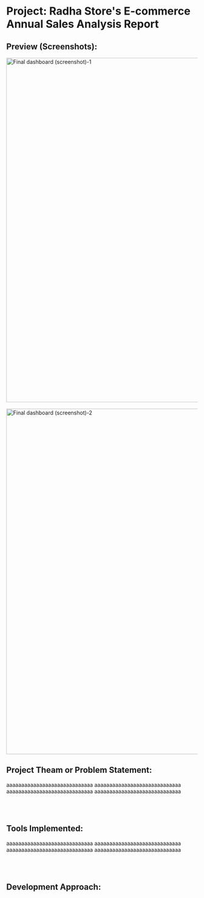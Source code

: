 # Project: Radha Store's E-commerce Annual Sales Analysis Report

## Preview (Screenshots):

<img width="907" alt="Final dashboard (screenshot)-1" src="https://github.com/NIKKHIL-B-LOSARWAR/Excel_Project--Radha_Stores_Ecommerce_Sales_Analysis/assets/156224014/ef508533-0a63-41b3-bf64-0acf06598ebc">
<br />
<br />
<img width="910" alt="Final dashboard (screenshot)-2" src="https://github.com/NIKKHIL-B-LOSARWAR/Excel_Project--Radha_Stores_Ecommerce_Sales_Analysis/assets/156224014/eb742171-a2a5-45ef-91d1-4ca41926c56c">

## Project Theam or Problem Statement:

aaaaaaaaaaaaaaaaaaaaaaaaaaaaa
aaaaaaaaaaaaaaaaaaaaaaaaaaaaa
aaaaaaaaaaaaaaaaaaaaaaaaaaaaa
aaaaaaaaaaaaaaaaaaaaaaaaaaaaa

<br />
<br />

## Tools Implemented:
aaaaaaaaaaaaaaaaaaaaaaaaaaaaa
aaaaaaaaaaaaaaaaaaaaaaaaaaaaa
aaaaaaaaaaaaaaaaaaaaaaaaaaaaa
aaaaaaaaaaaaaaaaaaaaaaaaaaaaa

<br />
<br />

## Development Approach:

<br />
<br />
